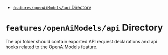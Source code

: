 <!-- START doctoc generated TOC please keep comment here to allow auto update -->
<!-- DON'T EDIT THIS SECTION, INSTEAD RE-RUN doctoc TO UPDATE -->

- [`features/openAiModels/api` Directory](#featuresopenaimodelsapi-directory)

<!-- END doctoc generated TOC please keep comment here to allow auto update -->

# `features/openAiModels/api` Directory

The api folder should contain exported API request declarations and api hooks related to the OpenAiModels feature.
